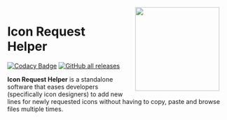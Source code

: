 <img src="https://raw.githubusercontent.com/hdfhtt/ic-req-helper/main/app_icon.ico" width="192" align="right" hspace="20" />

# Icon Request Helper
[![Codacy Badge](https://app.codacy.com/project/badge/Grade/35f6f89e8fe24360bb146f76829f4f33)](https://www.codacy.com/gh/hdfhtt/ic-req-helper/dashboard?utm_source=github.com&amp;utm_medium=referral&amp;utm_content=hdfhtt/ic-req-helper&amp;utm_campaign=Badge_Grade)
[![GitHub all releases](https://img.shields.io/github/downloads/hdfhtt/ic-req-helper/total)](https://github.com/hdfhtt/ic-req-helper/releases)

**Icon Request Helper** is a standalone software that eases developers (specifically icon designers) to add new lines for newly requested icons without having to copy, paste and browse files multiple times.

